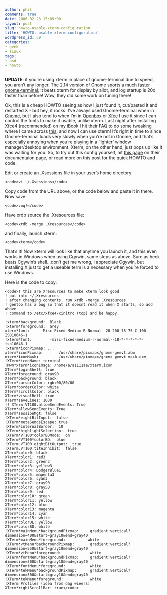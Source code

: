 ```yaml
---
author: phil
comments: true
date: 2006-02-23 15:09:00
layout: post
slug: howto-usable-xterm-configuration
title: 'HOWTO: usable xterm configuration'
wordpress_id: 39
categories:
- geek
- linux
tags:
- bsd
- howto
---
```


**UPDATE**: if you’re using xterm in place of gnome-terminal due to speed, you aren’t any longer.  The 2.14 version of Gnome sports a [much faster gnome-terminal](http://www.gnome.org/start/2.14/notes/en/rnusers.html); it beats xterm for display by allot, and log startup is 20x faster than before!  Wow, they did some work on tuning there!


Ok, this is a cheap HOWTO seeing as how I just found it, cut/pasted it and restarted X - but hey, it rocks.  I’ve always used Gnome-terminal when in [Gnome](http://gnome.org/), but I also tend to when I’m in [Openbox](http://icculus.org/openbox/) or [Xfce](http://www.xfce.org/) I use it since I can control the fonts to make it usable, unlike xterm.  Last night after installing Xfce4 (recommended) on my iBook I hit their FAQ to do some tweaking where I came across [this](http://www.xfce.org/various/Xresources.txt), and now I can use xterm!  It’s right in time to since Gnome-terminal loads very slowly when you’re not in Gnome, and that’s especially annoying when you’re playing in a ‘lighter’ window manager/desktop environment.  Xterm, on the other hand, just pops up like it was waiting for you.  So, to try out this config yourself, hit [this page](http://www.xfce.org/various/Xresources.txt) on their documentaion page, or read more on this post for the quick HOWTO and code.




Edit or create an .Xsessions file in your user’s home directory:






    
    <code>vi ~/.Xsessions</code>







Copy code from the URL above, or the code below and paste it in there.  Now save:






    
    <code>:wq!</code>







Have xrdb source the .Xresources file:






    
    <code>xrdb -merge .Xresources</code>







and finally, launch xterm:






    
    <code>xterm</code>







That’s it!  Now xterm will look like that anytime you launch it, and this even works in Windows when using Cgywin, same steps as above.  Sure as heck beats Cgywin’s shell…don’t get me wrong, I appreciate Cgywin, but installing X just to get a useable term is a necessary when you’re forced to use Windows.




Here is the code to copy:






    
    <code>! this are Xresources to make xterm look good
    ! put into ~/.Xresources
    ! after changing contents, run xrdb -merge .Xresources
    ! gentoo has a bug so that it doesnt read it when X starts, so add above
    ! command to /etc/xfce4/xinitrc (top) and be happy.
    
    !xterm*background:  Black
    !xterm*foreground:  Grey
    xterm*font:     -Misc-Fixed-Medium-R-Normal--20-200-75-75-C-100-ISO10646-1
    !xterm*font:        -misc-fixed-medium-r-normal--18-*-*-*-*-*-iso10646-1
    !xterm*iconPixmap: ...
    xterm*iconPixmap:       /usr/share/pixmaps/gnome-gemvt.xbm
    xterm*iconMask:         /usr/share/pixmaps/gnome-gemvt-mask.xbm
    !XTerm*iconName: terminal
    !Mwm*xterm*iconImage: /home/a/a1111aa/xterm.icon
    XTerm*loginShell: true
    XTerm*foreground: gray90
    XTerm*background: black
    XTerm*cursorColor: rgb:00/80/00
    XTerm*borderColor: white
    XTerm*scrollColor: black
    XTerm*visualBell: true
    XTerm*saveLines: 1000
    !! XTerm.VT100.allowSendEvents: True
    XTerm*allowSendEvents: True
    XTerm*sessionMgt: false
    !XTerm*eightBitInput:  false
    !XTerm*metaSendsEscape: true
    !XTerm*internalBorder:  10
    !XTerm*highlightSelection:  true
    !XTerm*VT100*colorBDMode:  on
    !XTerm*VT100*colorBD:  blue
    !XTerm.VT100.eightBitOutput:  true
    !XTerm.VT100.titeInhibit:  false
    XTerm*color0: black
    XTerm*color1: red3
    XTerm*color2: green3
    XTerm*color3: yellow3
    XTerm*color4: DodgerBlue1
    XTerm*color5: magenta3
    XTerm*color6: cyan3
    XTerm*color7: gray90
    XTerm*color8: gray50
    XTerm*color9: red
    XTerm*color10: green
    XTerm*color11: yellow
    XTerm*color12: blue
    XTerm*color13: magenta
    XTerm*color14: cyan
    XTerm*color15: white
    XTerm*colorUL: yellow
    XTerm*colorBD: white
    !XTerm*mainMenu*backgroundPixmap:     gradient:vertical?dimension=400&start=gray10&end=gray40
    !XTerm*mainMenu*foreground:          white
    !XTerm*vtMenu*backgroundPixmap:       gradient:vertical?dimension=550&start=gray10&end=gray40
    !XTerm*vtMenu*foreground:             white
    !XTerm*fontMenu*backgroundPixmap:     gradient:vertical?dimension=300&start=gray10&end=gray40
    !XTerm*fontMenu*foreground:           white
    !XTerm*tekMenu*backgroundPixmap:      gradient:vertical?dimension=300&start=gray10&end=gray40
    !XTerm*tekMenu*foreground:            white
    !XTerm Profiles (idea from dag wieers)
    XTerm*rightScrollBar: true</code>



